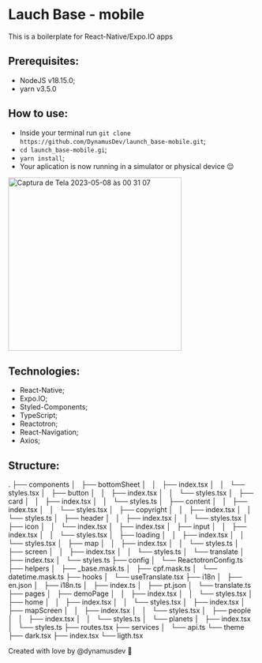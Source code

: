 # Lauch Base - mobile

This is a boilerplate for React-Native/Expo.IO apps

## Prerequisites:

- NodeJS v18.15.0;
- yarn v3.5.0

## How to use:

- Inside your terminal run `git clone https://github.com/DynamusDev/launch_base-mobile.git`;
- `cd launch_base-mobile.gi`;
- `yarn install`;
- Your aplication is now running in a simulator or physical device 😌

<img width="351" alt="Captura de Tela 2023-05-08 às 00 31 07" src="https://user-images.githubusercontent.com/42348970/236727775-bf2cca25-2e75-45e2-a1ad-be0480a56f82.png">

## Technologies:

- React-Native;
- Expo.IO;
- Styled-Components;
- TypeScript;
- Reactotron;
- React-Navigation;
- Axios;

## Structure:

.
├── components
│   ├── bottomSheet
│   │   ├── index.tsx
│   │   └── styles.tsx
│   ├── button
│   │   ├── index.tsx
│   │   └── styles.tsx
│   ├── card
│   │   ├── index.tsx
│   │   └── styles.ts
│   ├── content
│   │   ├── index.tsx
│   │   └── styles.tsx
│   ├── copyright
│   │   ├── index.tsx
│   │   └── styles.ts
│   ├── header
│   │   ├── index.tsx
│   │   └── styles.tsx
│   ├── icon
│   │   └── index.tsx
│   ├── index.tsx
│   ├── input
│   │   ├── index.tsx
│   │   └── styles.tsx
│   ├── loading
│   │   ├── index.tsx
│   │   └── styles.tsx
│   ├── map
│   │   ├── index.tsx
│   │   └── styles.ts
│   ├── screen
│   │   ├── index.tsx
│   │   └── styles.ts
│   └── translate
│   ├── index.tsx
│   └── styles.ts
├── config
│   └── ReactotronConfig.ts
├── helpers
│   ├── \_base.mask.ts
│   ├── cpf.mask.ts
│   └── datetime.mask.ts
├── hooks
│   └── useTranslate.tsx
├── i18n
│   ├── en.json
│   ├── i18n.ts
│   ├── index.ts
│   ├── pt.json
│   └── translate.ts
├── pages
│   ├── demoPage
│   │   ├── index.tsx
│   │   └── styles.tsx
│   ├── home
│   │   ├── index.tsx
│   │   └── styles.tsx
│   ├── index.tsx
│   ├── mapScreen
│   │   ├── index.tsx
│   │   └── styles.tsx
│   ├── people
│   │   ├── index.tsx
│   │   └── styles.ts
│   └── planets
│   ├── index.tsx
│   └── styles.ts
├── routes.tsx
├── services
│   └── api.ts
└── theme
├── dark.tsx
├── index.tsx
└── ligth.tsx

Created with love by @dynamusdev 🦖
